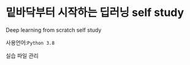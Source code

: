 # 밑바닥부터 시작하는 딥러닝 self study

Deep learning from scratch self study

사용언어:```Python 3.8```

실습 파일 관리
